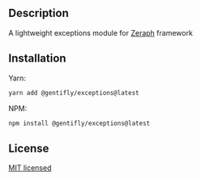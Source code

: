 ## Description

A lightweight exceptions module for [Zeraph](https://github.com/gentifly/zeraph) framework

## Installation

Yarn:

```sh
yarn add @gentifly/exceptions@latest
```

NPM:

```sh
npm install @gentifly/exceptions@latest
```

## License

[MIT licensed](LICENSE)
